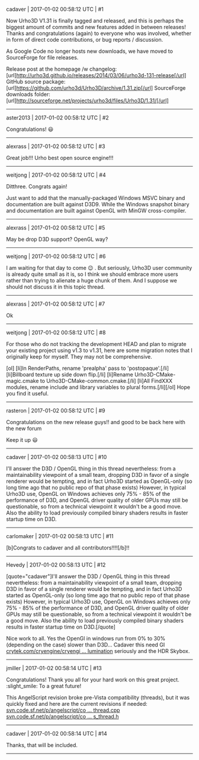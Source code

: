 cadaver | 2017-01-02 00:58:12 UTC | #1

Now Urho3D V1.31 is finally tagged and released, and this is perhaps the biggest amount of commits and new features added in between releases! Thanks and congratulations (again) to everyone who was involved, whether in form of direct code contributions, or bug reports / discussion.

As Google Code no longer hosts new downloads, we have moved to SourceForge for file releases.

Release post at the homepage /w changelog: [url]http://urho3d.github.io/releases/2014/03/06/urho3d-131-release[/url]
GitHub source package: [url]https://github.com/urho3d/Urho3D/archive/1.31.zip[/url]
SourceForge downloads folder: [url]http://sourceforge.net/projects/urho3d/files/Urho3D/1.31/[/url]

-------------------------

aster2013 | 2017-01-02 00:58:12 UTC | #2

Congratulations!  :smiley:

-------------------------

alexrass | 2017-01-02 00:58:12 UTC | #3

Great job!!! Urho best open source engine!!!

-------------------------

weitjong | 2017-01-02 00:58:12 UTC | #4

Ditthree. Congrats again!

Just want to add that the manually-packaged Windows MSVC binary and documentation are built against D3D9. While the Windows snapshot binary and documentation are built against OpenGL with MinGW cross-compiler.

-------------------------

alexrass | 2017-01-02 00:58:12 UTC | #5

May be drop D3D support? OpenGL way?

-------------------------

weitjong | 2017-01-02 00:58:12 UTC | #6

I am waiting for that day to come  :wink: . But seriously, Urho3D user community is already quite small as it is, so I think we should embrace more users rather than trying to alienate a huge chunk of them. And I suppose we should not discuss it in this topic thread.

-------------------------

alexrass | 2017-01-02 00:58:12 UTC | #7

Ok

-------------------------

weitjong | 2017-01-02 00:58:12 UTC | #8

For those who do not tracking the development HEAD and plan to migrate your existing project using v1.3 to v1.31, here are some migration notes that I originally keep for myself. They may not be comprehensive.

[ol]
[li]In RenderPaths, rename 'prealpha' pass to 'postopaque'.[/li]
[li]Billboard texture up side down flip.[/li]
[li]Rename Urho3D-CMake-magic.cmake to Urho3D-CMake-common.cmake.[/li]
[li]All FindXXX modules, rename include and library variables to plural forms.[/li][/ol]
Hope you find it useful.

-------------------------

rasteron | 2017-01-02 00:58:12 UTC | #9

Congratulations on the new release guys!! and good to be back here with the new forum

Keep it up  :smiley:

-------------------------

cadaver | 2017-01-02 00:58:13 UTC | #10

I'll answer the D3D / OpenGL thing in this thread nevertheless: from a maintainability viewpoint of a small team, dropping D3D in favor of a single renderer would be tempting, and in fact Urho3D started as OpenGL-only (so long time ago that no public repo of that phase exists)  However, in typical Urho3D use, OpenGL on Windows achieves only 75% - 85% of the performance of D3D, and OpenGL driver quality of older GPUs may still be questionable, so from a technical viewpoint it wouldn't be a good move. Also the ability to load previously compiled binary shaders results in faster startup time on D3D.

-------------------------

carlomaker | 2017-01-02 00:58:13 UTC | #11

[b]Congrats to cadaver and all contributors!!!![/b]!!

-------------------------

Hevedy | 2017-01-02 00:58:13 UTC | #12

[quote="cadaver"]I'll answer the D3D / OpenGL thing in this thread nevertheless: from a maintainability viewpoint of a small team, dropping D3D in favor of a single renderer would be tempting, and in fact Urho3D started as OpenGL-only (so long time ago that no public repo of that phase exists)  However, in typical Urho3D use, OpenGL on Windows achieves only 75% - 85% of the performance of D3D, and OpenGL driver quality of older GPUs may still be questionable, so from a technical viewpoint it wouldn't be a good move. Also the ability to load previously compiled binary shaders results in faster startup time on D3D.[/quote]

Nice work to all.
Yes the OpenGl in windows run from 0% to 30% (depending on the case) slower than D3D...
Cadaver this need  GI [crytek.com/cryengine/cryengi ... lumination](http://www.crytek.com/cryengine/cryengine3/presentations/cascaded-light-propagation-volumes-for-real-time-indirect-illumination) seriously and the HDR Skybox.

-------------------------

jmiller | 2017-01-02 00:58:14 UTC | #13

Congratulations!
Thank you all for your hard work on this great project. :slight_smile: To a great future!

This AngelScript revision broke pre-Vista compatibility (threads), but it was quickly fixed and here are the current revisions if needed:
[svn.code.sf.net/p/angelscript/co ... thread.cpp](http://svn.code.sf.net/p/angelscript/code/trunk/sdk/angelscript/source/as_thread.cpp)
[svn.code.sf.net/p/angelscript/co ... s_thread.h](http://svn.code.sf.net/p/angelscript/code/trunk/sdk/angelscript/source/as_thread.h)

-------------------------

cadaver | 2017-01-02 00:58:14 UTC | #14

Thanks, that will be included.

-------------------------

